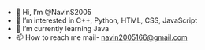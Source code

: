 - 👋 Hi, I’m @NavinS2005
- 👀 I’m interested in C++, Python, HTML, CSS, JavaScript
- 🌱 I’m currently learning Java
- 📫 How to reach me mail- navin2005166@gmail.com

<!---
NavinS2005/NavinS2005 is a ✨ special ✨ repository because its `README.md` (this file) appears on your GitHub profile.
You can click the Preview link to take a look at your changes.
--->
